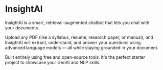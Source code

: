 # InsightAI
InsightAI is a smart, retrieval-augmented chatbot that lets you chat with your documents.

Upload any PDF (like a syllabus, resume, research paper, or manual), and InsightAI will extract, understand, and answer your questions using advanced language models — all while staying grounded in your document.

Built entirely using free and open-source tools, it's the perfect starter project to showcase your GenAI and NLP skills.

